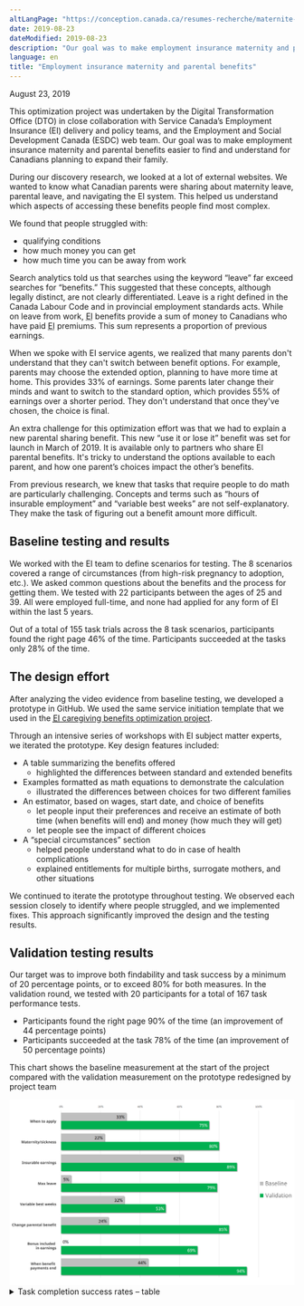 ```yaml
---
altLangPage: "https://conception.canada.ca/resumes-recherche/maternite-parentales-resume-recherche.html"
date: 2019-08-23
dateModified: 2019-08-23
description: "Our goal was to make employment insurance maternity and parental benefits easier to find and understand for Canadians planning to expand their family."
language: en
title: "Employment insurance maternity and parental benefits"
---
```

<p class="post-meta">August 23, 2019</p>
<p>This optimization project was undertaken by the Digital Transformation Office (DTO) in close collaboration with Service Canada’s Employment Insurance (EI) delivery and policy teams, and the Employment and Social Development Canada (ESDC) web team. Our goal was to make employment insurance maternity and parental benefits easier to find and understand for Canadians planning to expand their family.</p>
<p>During our discovery research, we looked at a lot of external websites. We wanted to know what Canadian parents were sharing about maternity leave, parental leave, and navigating the EI system. This helped us understand which aspects of accessing these benefits people find most complex.</p>
<p>We found that people struggled with:</p>
<ul>
  <li>qualifying conditions</li>
  <li>how much money you can get</li>
  <li>how much time you can be away from work</li>
</ul>
<p>Search analytics told us that searches using the keyword “leave” far exceed searches for “benefits.” This suggested that these concepts, although legally distinct, are not clearly differentiated. Leave is a right defined in the Canada Labour Code and in provincial employment standards acts. While on leave from work, <abbr title="Employment Insurance">EI</abbr> benefits provide a sum of money to Canadians who have paid <abbr title="Employment Insurance">EI</abbr> premiums. This sum represents a proportion of previous earnings.</p>
<p>When we spoke with EI service agents, we realized that many parents don't understand that they can't switch between benefit options. For example, parents may choose the extended option, planning to have more time at home. This provides 33% of earnings. Some parents later change their minds and want to switch to the standard option, which provides 55% of earnings over a shorter period. They don't understand that once they've chosen, the choice is final. </p>
<p>An extra challenge for this optimization effort was that we had to explain a new parental sharing benefit. This new “use it or lose it” benefit was set for launch in March of 2019. It is available only to partners who share EI parental benefits. It's tricky to understand the options available to each parent, and how one parent’s choices impact the other’s benefits.</p>
<p>From previous research, we knew that tasks that require people to do math are particularly challenging. Concepts and terms such as “hours of insurable employment” and “variable best weeks” are not self-explanatory. They make the task of figuring out a benefit amount more difficult.</p>
<h2>Baseline testing and results</h2>
<p>We worked with the EI team to define scenarios for testing. The 8 scenarios covered a range of circumstances (from high-risk pregnancy to adoption, etc.). We asked common questions about the benefits and the process for getting them. We tested with 22 participants between the ages of 25 and 39.  All were employed full-time, and none had applied for any form of EI within the last 5 years. </p>
<p>Out of a total of 155 task trials across the 8 task scenarios, participants found the right page 46% of the time. Participants succeeded at the tasks only 28% of the time.</p>
<h2>The design effort</h2>
<p>After analyzing the video evidence from baseline testing, we developed a prototype in GitHub. We used the same service initiation template that we used in the <a href="https://blog.canada.ca/research-summaries/caregiving-research-summary.html"><abbr title="Employment Insurance">EI</abbr> caregiving benefits optimization project</a>.</p>
<p>Through an intensive series of workshops with EI subject matter experts, we iterated the prototype. Key design features included:</p>
<ul>
  <li>A table summarizing the benefits offered
    <ul>
      <li>highlighted the differences between standard and extended benefits</li>
    </ul>
  </li>
  <li>Examples formatted as math equations to demonstrate the calculation
    <ul>
      <li>illustrated the differences between choices for two different families</li>
    </ul>
  </li>
  <li>An estimator, based on wages, start date, and choice of benefits
    <ul>
      <li>let people input their preferences and receive an estimate of both time (when benefits will end) and money (how much they will get)</li>
      <li>let people see the impact of different choices</li>
    </ul>
  </li>
  <li>A “special circumstances” section
    <ul>
      <li>helped people understand what to do in case of health complications</li>
      <li>explained entitlements for multiple births, surrogate mothers, and other situations</li>
    </ul>
  </li>
</ul>
<p>We continued to iterate the prototype throughout testing. We observed each session closely to identify where people struggled, and we implemented fixes. This approach significantly improved the design and the testing results.</p>
<h2>Validation testing results</h2>
<p>Our target was to improve both findability and task success by a minimum of 20 percentage points, or to exceed 80% for both measures. In the validation round, we tested with 20 participants for a total of 167 task performance tests.</p>
<ul>
  <li>Participants found the right page 90% of the time (an improvement of 44 percentage points)</li>
  <li>Participants succeeded at the task 78% of the time (an improvement of 50 percentage points) </li>
</ul>
<p>This chart shows the baseline measurement at the start of the project compared with the validation measurement on the prototype redesigned by project team</p>
<div class="col-md-12"> <img class="img-responsive hidden-sm hidden-xs" alt="See table that follows for data." src="/research-summaries/images/maternity-parental-task-success-chart.png"/></div>
<div class="row col-md-9">
  <details>
    <summary> Task completion success rates – table </summary>
    <div class="table-bravo">
      <table class="table table-bordered">
        <thead>
          <tr>
            <th scope="col">Task</th>
            <th scope="col">Baseline</th>
            <th scope="col">Validation</th>
          </tr>
        </thead>
        <tbody>
          <tr>
            <td>When to apply</td>
            <td>33%</td>
            <td>75%</td>
          </tr>
          <tr>
            <td>Maternity/sickness </td>
            <td>22%</td>
            <td>80%</td>
          </tr>
          <tr>
            <td>Insurable earnings</td>
            <td>62%</td>
            <td>89%</td>
          </tr>
          <tr>
            <td>Max leave</td>
            <td>5%</td>
            <td>79%</td>
          <tr>
            <td>Variable best weeks</td>
            <td>32%</td>
            <td>53%</td>
          </tr>
            </tr>
          
          <tr>
            <td>Change parental benefit</td>
            <td>24%</td>
            <td>85%</td>
          </tr>
          <tr>
            <td>Bonus included in earnings</td>
            <td>0%</td>
            <td>69%</td>
          </tr>
          <tr>
            <td>When benefit payments end</td>
            <td>44%</td>
            <td>94%</td>
          </tr>
        </tbody>
      </table>
    </div>
  </details>
</div>
<div class="clearfix"></div>
<h2>What we did that helped people succeed</h2>
<h3>Matched expectations</h3>
<p>We reorganized and regrouped content so that the content of each page was clearly related to the page heading.</p>
<h3>Reduced complexity of content</h3>
<p>To improve scannability, we added headings, and removed extraneous information. We hid technical details using the expand-collapse pattern. This kept pages from appearing overly complex. We guided people to EI-specific concepts and terms (such as  “best weeks”), explained them clearly, and used them sparingly. </p>
<h3>Saved them from doing math </h3>
<p>We designed a simple estimator, allowing people to see the impact of their choices. The estimator requests minimal inputs to provide a detailed, useful answer that can help people make better-informed choices.</p>
<h3>Used numbers with care</h3>
<p>Both eligibility requirements and benefit entitlements are based on numbers of weeks. We took great care in presenting numbers to help people successfully differentiate between these.</p>
<h3>Show the math</h3>
<figure class="mrgn-tp-lg mrgn-bttm-lg"> <img class="img-responsive border" alt="Before page for the number of benefit weeks." src="/research-summaries/images/ei-benefits-before.jpg"/>
  <figcaption>People focused on the higher number thinking it was the total, and didn't even consider the benefits being used in combination.</figcaption>
</figure>
<figure class="mrgn-tp-lg mrgn-bttm-lg"> <img class="img-responsive border" alt="After page for the number of benefit weeks." src="/research-summaries/images/ei-benefits-after.jpg"/>
  <figcaption>Showing a formula people can use and relate to helps them do the math. This also explains the 5 or 8 weeks "sharing bonus" in a simple way.</figcaption>
</figure>
<details class="col-md-8">
  <summary> Detailed description </summary>
  <p>The image first shows a section of the original page content with red highlighting around a statement about a maximum of 15 weeks of <abbr title="Employment Insurance">EI</abbr> maternity benefits. There is red highlighting around a second statement about a maximum of 61 weeks.</p>
  <p>Below this is a second image from the prototype version of the same content. There is green highlighting around a simple math equation. The equation shows 15 weeks maternity plus 61 weeks of extended parental equals 76 weeks total for Janelle. </p>
</details>
<div class="clearfix"></div>
<h2>Request the research</h2>
<p>If you’d like to see the detailed research findings from this project, email us at <a href="mailto:dto.btn@tbs-sct.gc.ca">dto.btn@tbs-sct.gc.ca</a>.</p>
<h2>Let us know what you think</h2>
<p>Tweet using the hashtag #Canadadotca.</p>
<h2>Explore further </h2>
<ul>
  <li>See the <a href="https://www.canada.ca/en/services/benefits/ei/ei-maternity-parental.html">updated EI maternity and parental benefits pages</a></li>
  <li>Read our blog post: <a href="https://blog.canada.ca/2019/08/26/content-design-tips.html">Six content design tips from our Student loans and Parental benefits optimization projects</a></li>
  <li>Read overviews of other <a href="https://blog.canada.ca/pages/project-overview.html#projects">projects with our partners</a></li>
</ul>

